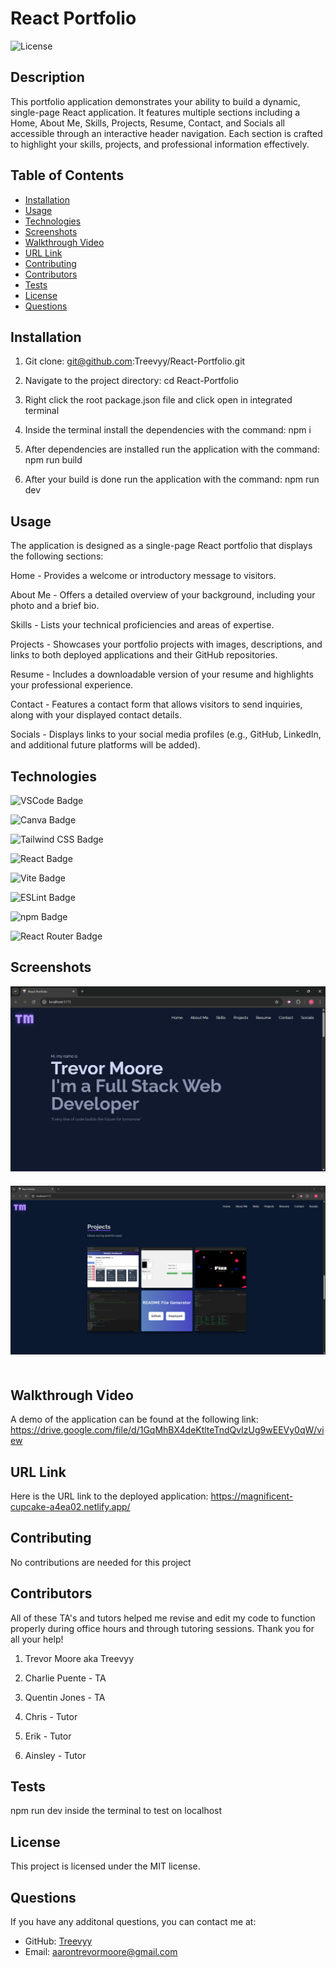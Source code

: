 # React Portfolio

  ![License](https://img.shields.io/badge/License-MIT-blue.svg)

  ## Description
  This portfolio application demonstrates your ability to build a dynamic, single-page React application. It features multiple sections including a Home, About Me, Skills, Projects, Resume, Contact, and Socials all accessible through an interactive header navigation. Each section is crafted to highlight your skills, projects, and professional information effectively.

  ## Table of Contents
  - [Installation](#installation)
  - [Usage](#usage)
  - [Technologies](#technologies)
  - [Screenshots](#screenshots)
  - [Walkthrough Video](#walkthrough-video)
  - [URL Link](#url-link)
  - [Contributing](#contributing)
  - [Contributors](#contributors)
  - [Tests](#tests)
  - [License](#license)
  - [Questions](#questions)

  ## Installation
  
  1. Git clone: git@github.com:Treevyy/React-Portfolio.git

  2. Navigate to the project directory: cd React-Portfolio

  3. Right click the root package.json file and click open in integrated terminal

  4. Inside the terminal install the dependencies with the command: npm i

  5. After dependencies are installed run the application with the command: npm run build

  6. After your build is done run the application with the command: npm run dev

  ## Usage
  
  The application is designed as a single-page React portfolio that displays the following sections:

  Home - 
  Provides a welcome or introductory message to visitors.

  About Me - 
  Offers a detailed overview of your background, including your photo and a brief bio.

  Skills - 
  Lists your technical proficiencies and areas of expertise.

  Projects - 
  Showcases your portfolio projects with images, descriptions, and links to both deployed applications and their GitHub repositories.

  Resume - 
  Includes a downloadable version of your resume and highlights your professional experience.

  Contact - 
  Features a contact form that allows visitors to send inquiries, along with your displayed contact details.

  Socials - 
  Displays links to your social media profiles (e.g., GitHub, LinkedIn, and additional future platforms will be added).

  ## Technologies
 ![VSCode Badge](https://img.shields.io/badge/VSCode-0078D4?style=for-the-badge&logo=visual%20studio%20code&logoColor=white)

 ![Canva Badge](https://img.shields.io/badge/Canva-%2300C4CC.svg?&style=for-the-badge&logo=Canva&logoColor=white)

 ![Tailwind CSS Badge](https://img.shields.io/badge/Tailwind_CSS-38B2AC?style=for-the-badge&logo=tailwind-css&logoColor=white)

 ![React Badge](https://img.shields.io/badge/React-20232A?style=for-the-badge&logo=react&logoColor=61DAFB)

 ![Vite Badge](https://img.shields.io/badge/Vite-B73BFE?style=for-the-badge&logo=vite&logoColor=FFD62E)

 ![ESLint Badge](https://img.shields.io/badge/eslint-3A33D1?style=for-the-badge&logo=eslint&logoColor=white)

 ![npm Badge](https://img.shields.io/badge/npm-CB3837?style=for-the-badge&logo=npm&logoColor=white)

 ![React Router Badge](https://img.shields.io/badge/React_Router-CA4245?style=for-the-badge&logo=react-router&logoColor=white)

  ## Screenshots
  
  <img src="Develop/src/assets/homepagescreenshot.png" alt="Photo of the home page" width="600" style="margin-bottom: 20px;">

  <img src="Develop/src/assets/projectspagescreenshot.png" alt="Photo of the projects page" width="600" style="margin-bottom: 20px;">
  
  ## Walkthrough Video
  A demo of the application can be found at the following link: https://drive.google.com/file/d/1GqMhBX4deKtlteTndQvIzUg9wEEVy0qW/view

  ## URL Link
   Here is the URL link to the deployed application: 
   https://magnificent-cupcake-a4ea02.netlify.app/
  
  ## Contributing
  No contributions are needed for this project

  ## Contributors
  All of these TA's and tutors helped me revise and edit my code to function properly during office hours and through tutoring sessions. Thank you for all your help!

  1. Trevor Moore aka Treevyy

  2. Charlie Puente - TA

  3. Quentin Jones - TA

  4. Chris - Tutor

  5. Erik - Tutor

  6. Ainsley - Tutor

  ## Tests
  npm run dev inside the terminal to test on localhost

  ## License
  
  This project is licensed under the MIT license.

  ## Questions
  If you have any additonal questions, you can contact me at:
  - GitHub: [Treevyy](https://github.com/Treevyy)
  - Email: [aarontrevormoore@gmail.com](mailto:aarontrevormoore@gmail.com)
